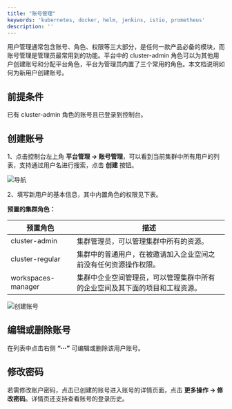 ```yaml
---
title: "账号管理"
keywords: 'kubernetes, docker, helm, jenkins, istio, prometheus'
description: ''
---
```


用户管理通常包含账号、角色、权限等三大部分，是任何一款产品必备的模块，而账号管理是管理员最常用到的功能。平台中的 cluster-admin 角色可以为其他用户创建账号和分配平台角色，平台为管理员内置了三个常用的角色。本文档说明如何为新用户创建账号。

## 前提条件

已有 cluster-admin 角色的账号且已登录到控制台。

## 创建账号

1、点击控制台左上角 **平台管理 → 账号管理**，可以看到当前集群中所有用户的列表，支持通过用户名进行搜索，点击 **创建** 按钮。

![导航](/add-new-user.png)

2、填写新用户的基本信息，其中内置角色的权限见下表。

**预置的集群角色：**

|预置角色|描述|
|---|---|
|cluster-admin |集群管理员，可以管理集群中所有的资源。|
|cluster-regular|集群中的普通用户，在被邀请加入企业空间之前没有任何资源操作权限。|
|workspaces-manager|集群中企业空间管理员，可以管理集群中所有的企业空间及其下面的项目和工程资源。|

![创建账号](/create-account-zh.png)


## 编辑或删除账号

在列表中点击右侧 **“···”** 可编辑或删除该用户账号。

## 修改密码

若需修改账户密码，点击已创建的账号进入账号的详情页面，点击 **更多操作 → 修改密码**。详情页还支持查看账号的登录历史。